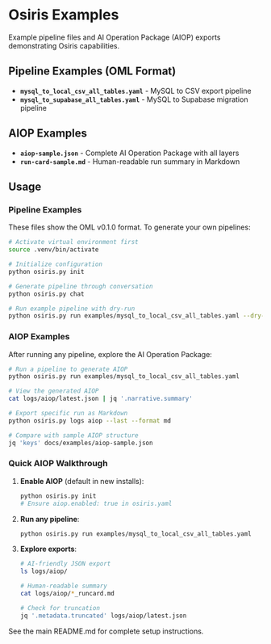 # Osiris Examples

Example pipeline files and AI Operation Package (AIOP) exports demonstrating Osiris capabilities.

## Pipeline Examples (OML Format)

- **`mysql_to_local_csv_all_tables.yaml`** - MySQL to CSV export pipeline
- **`mysql_to_supabase_all_tables.yaml`** - MySQL to Supabase migration pipeline

## AIOP Examples

- **`aiop-sample.json`** - Complete AI Operation Package with all layers
- **`run-card-sample.md`** - Human-readable run summary in Markdown

## Usage

### Pipeline Examples

These files show the OML v0.1.0 format. To generate your own pipelines:

```bash
# Activate virtual environment first
source .venv/bin/activate

# Initialize configuration
python osiris.py init

# Generate pipeline through conversation
python osiris.py chat

# Run example pipeline with dry-run
python osiris.py run examples/mysql_to_local_csv_all_tables.yaml --dry-run
```

### AIOP Examples

After running any pipeline, explore the AI Operation Package:

```bash
# Run a pipeline to generate AIOP
python osiris.py run examples/mysql_to_local_csv_all_tables.yaml

# View the generated AIOP
cat logs/aiop/latest.json | jq '.narrative.summary'

# Export specific run as Markdown
python osiris.py logs aiop --last --format md

# Compare with sample AIOP structure
jq 'keys' docs/examples/aiop-sample.json
```

### Quick AIOP Walkthrough

1. **Enable AIOP** (default in new installs):
   ```bash
   python osiris.py init
   # Ensure aiop.enabled: true in osiris.yaml
   ```

2. **Run any pipeline**:
   ```bash
   python osiris.py run examples/mysql_to_local_csv_all_tables.yaml
   ```

3. **Explore exports**:
   ```bash
   # AI-friendly JSON export
   ls logs/aiop/

   # Human-readable summary
   cat logs/aiop/*_runcard.md

   # Check for truncation
   jq '.metadata.truncated' logs/aiop/latest.json
   ```

See the main README.md for complete setup instructions.

